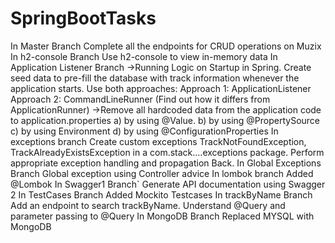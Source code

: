 # SpringBootTasks
In Master Branch
    Complete all the endpoints for CRUD operations on Muzix
In h2-console Branch
Use h2-console to view in-memory data
In Application Listener Branch
      ->Running Logic on Startup in Spring. Create seed data to pre-fill the database with track information whenever the         application starts. Use both approaches: Approach 1: ApplicationListener Approach 2: CommandLineRunner (Find out how it         differs from ApplicationRunner)
      ->Remove all hardcoded data from the application code to application.properties
          a) by using @Value.
          b) by using @PropertySource
          c) by using Environment 
          d) by using @ConfigurationProperties
In exceptions branch
    Create custom exceptions TrackNotFoundException, TrackAlreadyExistsException in a com.stack....exceptions package. Perform appropriate exception handling and propagation Back.
In Global Exceptions Branch
  Global exception using Controller advice
In lombok branch
    Added @Lombok
In Swagger1 Branch`
    Generate API documentation using Swagger 2
In TestCases Branch
    Added Mockito Testcases
In trackByName Branch
    Add an endpoint to search trackByName. Understand @Query and parameter passing to @Query
In MongoDB Branch
    Replaced MYSQL with MongoDB
  

